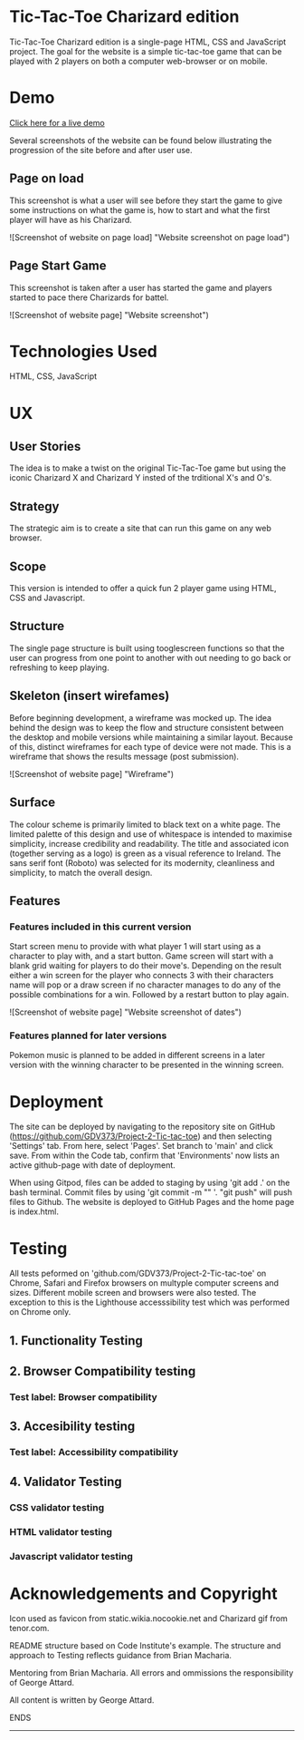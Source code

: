 # Tic-Tac-Toe Charizard edition  

Tic-Tac-Toe Charizard edition is a single-page HTML, CSS and JavaScript project. The goal for the website is a simple tic-tac-toe game that can be played with 2 players on both a computer web-browser or on mobile.

# Demo  

<a href="https://gdv373.github.io/Project-2-Tic-tac-toe/">Click here for a live demo</a>

Several screenshots of the website can be found below illustrating the progression of the site before and after user use.


## Page on load
This screenshot is what a user will see before they start the game to give some instructions on what the game is, how to start and what the first player will have as his Charizard.


![Screenshot of website on page load] "Website screenshot on page  load")
## Page Start Game
This screenshot is taken after a user has started the game and players started to pace there Charizards for battel.

![Screenshot of website page] "Website screenshot")


# Technologies Used
HTML, CSS, JavaScript

# UX
## User Stories
The idea is to make a twist on the original Tic-Tac-Toe game but using the iconic Charizard X and Charizard Y insted of the trditional X's and O's.  

## Strategy
The strategic aim is to create a site that can run this game on any web browser. 

## Scope
This version is intended to offer a quick fun 2 player game using HTML, CSS and Javascript.

## Structure
The single page structure is built using  tooglescreen functions so that the user can progress from one point to another with out needing to go back or refreshing to keep playing.

## Skeleton (insert wirefames)

Before beginning development, a wireframe was mocked up. The idea behind the design was to keep the flow and structure consistent between the desktop and mobile versions while maintaining a similar layout. Because of this, distinct wireframes for each type of device were not made. This is a wireframe that shows the results message (post submission).  <br>  

![Screenshot of website page]  "Wireframe")<br>  



## Surface
The colour scheme is primarily limited to black text on a white page. The limited palette of this design and use of whitespace is intended to maximise simplicity, increase credibility and readability. The title and associated icon (together serving as a logo) is green as a visual reference to Ireland. The sans serif font (Roboto) was selected for its modernity, cleanliness and simplicity, to match the overall design. 

## Features
### Features included in this current version
Start screen menu to provide with what player 1 will start using as a character to play with, and a start button.
Game screen will start with a blank grid waiting for players to do their move's.
Depending on the result either a win screen for the player who connects 3 with their characters name will pop or a draw screen if no character manages to do any of the possible combinations for a win. Followed by a restart button to play again.
 

![Screenshot of website page] "Website screenshot of dates")

### Features planned for later versions
Pokemon music is planned to be added in different screens in a later version with the winning character to be presented in the winning screen.

# Deployment
The site can be deployed by navigating to the repository site on GitHub (https://github.com/GDV373/Project-2-Tic-tac-toe) and then selecting 'Settings' tab. From here, select 'Pages'. Set branch to 'main' and click save. From within the Code tab, confirm that  'Environments' now lists an active github-page with date of deployment. 

When using Gitpod, files can be added to staging by using 'git add .' on the bash terminal. Commit files by using 'git commit -m "" '. "git push" will push files to Github. The website is deployed to GitHub Pages and the home page is index.html. 

# Testing
All tests peformed on 'github.com/GDV373/Project-2-Tic-tac-toe' on Chrome, Safari and Firefox browsers on multyple computer screens and sizes. Different mobile screen and browsers were also tested. The exception to this is the Lighthouse accesssibility test which was performed on Chrome only.

## 1. Functionality Testing


## 2. Browser Compatibility testing
### Test label: Browser compatibility 


## 3. Accesibility testing
### Test label: Accessibility compatibility


## 4. Validator Testing
### CSS validator testing


### HTML validator testing


### Javascript validator testing


# Acknowledgements and Copyright

Icon used as favicon from static.wikia.nocookie.net and Charizard gif from tenor.com.

README structure based on Code Institute's example. The structure and approach to Testing reflects guidance from Brian Macharia.  

Mentoring from Brian Macharia. All errors and ommissions the responsibility of George Attard.

All content is written by George Attard.

ENDS

-------------------------